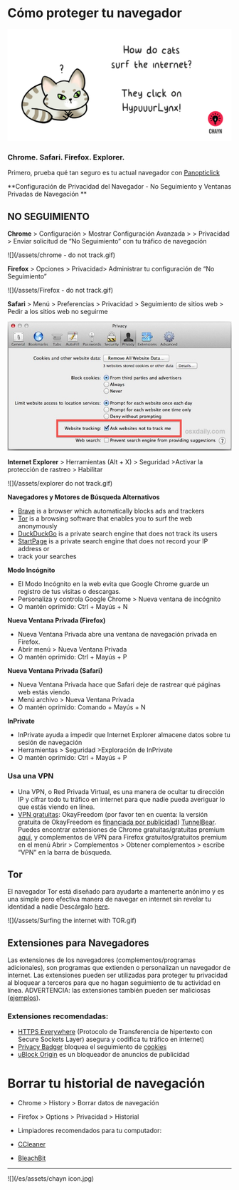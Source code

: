 # Cómo proteger tu navegador

![](/assets/HypuuurLynx.gif)

### Chrome. Safari. Firefox. Explorer.

Primero, prueba qué tan seguro es tu actual navegador con [Panopticlick](https://panopticlick.eff.org/)

**Configuración de Privacidad del Navegador - No Seguimiento y Ventanas Privadas de Navegación
**

## NO SEGUIMIENTO

**Chrome** > Configuración > Mostrar Configuración Avanzada > > Privacidad > Enviar solicitud de “No Seguimiento” con tu tráfico de navegación

![](/assets/chrome - do not track.gif)



**Firefox** > Opciones > Privacidad> Administrar tu configuración de “No Seguimiento”

![](/assets/Firefox - do not track.gif)


**Safari** > Menú > Preferencias > Privacidad > Seguimiento de sitios web > Pedir a los sitios web no seguirme


![](/assets/do-not-track-safari.jpg)


**Internet Explorer** > Herramientas (Alt + X) > Seguridad >Activar la protección de rastreo > Habilitar


![](/assets/explorer do not track.gif)


**Navegadores y Motores de Búsqueda Alternativos**

* [Brave](https://www.brave.com/) is a browser which automatically blocks ads and trackers
* [Tor](https://www.torproject.org/) is a browsing software that enables you to surf the web anonymously
* [DuckDuckGo](https://duckduckgo.com/about) is a private search engine that does not track its users
* [StartPage](https://www.startpage.com/) is a private search engine that does not record your IP address or
* track your searches

**Modo Incógnito**
* El Modo Incógnito en la web evita que Google Chrome guarde un registro de tus visitas o descargas. 
* Personaliza y controla  Google Chrome > Nueva ventana de incógnito 
* O mantén oprimido:  Ctrl + Mayús  + N


**Nueva Ventana Privada \(Firefox\)**

* Nueva Ventana Privada abre una ventana de navegación privada en Firefox. 
* Abrir menú  > Nueva Ventana Privada
* O mantén oprimido:  Ctrl + Mayús + P


**Nueva Ventana Privada \(Safari\)**

* Nueva Ventana Privada hace que Safari deje de rastrear qué páginas web estás viendo.
* Menú archivo > Nueva Ventana Privada
* O mantén oprimido: Comando + Mayús + N


**InPrivate**

* InPrivate ayuda a impedir que Internet Explorer almacene datos sobre tu sesión de navegación
* Herramientas > Seguridad >Exploración de InPrivate
* O mantén oprimido:  Ctrl + Mayús + P


### **Usa una VPN**

* Una VPN, o Red Privada Virtual, es una manera de ocultar tu dirección IP y cifrar todo tu tráfico en internet para que nadie pueda averiguar lo que estás viendo en línea. 
* [VPN gratuitas](http://www.okfreedom.com): OkayFreedom (por favor ten en cuenta: la versión gratuita de OkayFreedom es [financiada por publicidad](http://www.okfreedom.com/en/support#free)) [TunnelBear](https://www.tunnelbear.com/). Puedes encontrar extensiones de Chrome gratuitas/gratuitas premium [aquí](https://chrome.google.com/webstore/search/VPN?_category=extensions), y complementos de VPN para Firefox gratuitos/gratuitos premium en el menú Abrir > Complementos > Obtener complementos > escribe “VPN” en la barra de búsqueda.


## **Tor**

El navegador Tor está diseñado para ayudarte a mantenerte anónimo y es una simple pero efectiva manera de navegar en internet sin revelar tu identidad a nadie
Descárgalo [ here](https://www.google.com/url?q=https://www.torproject.org/projects/torbrowser.html.en.&sa=D&ust=1478912695309000&usg=AFQjCNHi66hbopa6PKcH0qPppM-pcYeBiw).

![](/assets/Surfing the internet with TOR.gif)

 ## Extensiones para Navegadores

Las extensiones de los navegadores (complementos/programas adicionales), son  programas que extienden o personalizan un navegador de internet. Las extensiones pueden ser utilizadas para proteger tu privacidad al bloquear a terceros  para que no hagan seguimiento de tu actividad en línea. ADVERTENCIA: las extensiones también pueden ser maliciosas \([ejemplos](http://www.makeuseof.com/tag/x-malicious-browser-extensions-help-hackers-target-victims/)\).

### Extensiones recomendadas:

* [HTTPS Everywhere](https://www.eff.org/) \(Protocolo de Transferencia de hipertexto con  Secure Sockets Layer) asegura y codifica tu tráfico en internet\)
* [Privacy Badger](https://www.eff.org/privacybadger) bloquea el seguimiento de [cookies](https://en.wikipedia.org/wiki/HTTP_cookie)
* [uBlock Origin](https://www.ublock.org/) es un bloqueador de anuncios de publicidad

# Borrar tu historial de navegación

* Chrome &gt; History &gt; Borrar datos de navegación
* Firefox &gt; Options &gt; Privacidad > Historial
* Limpiadores recomendados para tu computador:

* [CCleaner](https://www.google.com/url?q=http://www.piriform.com/ccleaner&sa=D&ust=1478912695317000&usg=AFQjCNHmtswm2AwMsRtywjxd7unIPKSXSg)

* [BleachBit](https://www.google.com/url?q=http://www.bleachbit.org/&sa=D&ust=1478912695318000&usg=AFQjCNEjz3m2EuO6O2lPl4Vo_KAe6CHsjQ)




---

![](/es/assets/chayn icon.jpg)




